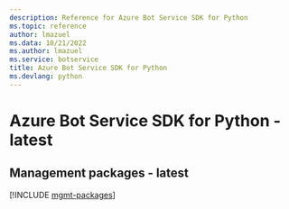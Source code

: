 ```yaml
---
description: Reference for Azure Bot Service SDK for Python
ms.topic: reference
author: lmazuel
ms.data: 10/21/2022
ms.author: lmazuel
ms.service: botservice
title: Azure Bot Service SDK for Python
ms.devlang: python
---
```

# Azure Bot Service SDK for Python - latest

## Management packages - latest
[!INCLUDE [mgmt-packages](bot-service-mgmt-index.md)]
